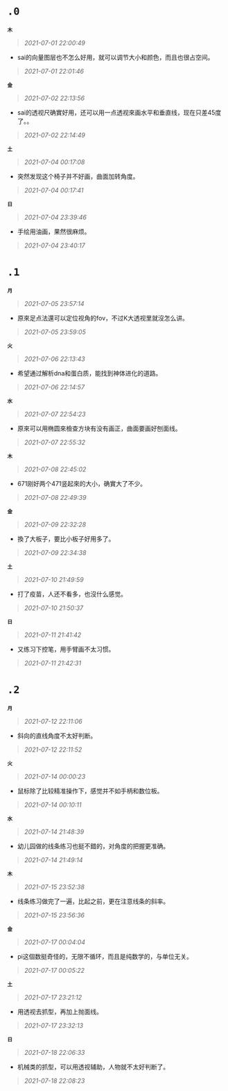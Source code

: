 **`.0`**
=========
**`木`**
>*2021-07-01 22:00:49*
- sai的向量图层也不怎么好用，就可以调节大小和颜色，而且也很占空间。
>*2021-07-01 22:01:46*

**`金`**
>*2021-07-02 22:13:56*
- sai的透视尺确實好用，还可以用一点透视來画水平和垂直线，现在只差45度了。。
>*2021-07-02 22:14:49*

**`土`**
>*2021-07-04 00:17:08*
- 突然发现这个椅子并不好画，曲面加转角度。
>*2021-07-04 00:17:41*

**`日`**
>*2021-07-04 23:39:46*
- 手绘用油画，果然很麻烦。
>*2021-07-04 23:40:17*

**`.1`**
=========
**`月`**
>*2021-07-05 23:57:14*
- 原來足点法還可以定位视角的fov，不过K大透视里就沒怎么讲。
>*2021-07-05 23:59:05*

**`火`**
>*2021-07-06 22:13:43*
- 希望通过解析dna和蛋白质，能找到神体进化的道路。
>*2021-07-06 22:14:57*

**`水`**
>*2021-07-07 22:54:23*
- 原來可以用椭圆來檢查方块有没有画正，曲面要画好刨面线。
>*2021-07-07 22:55:32*

**`木`**
>*2021-07-08 22:45:02*
- 671刚好两个471竖起來的大小，确實大了不少。
>*2021-07-08 22:49:39*

**`金`**
>*2021-07-09 22:32:28*
- 換了大板子，要比小板子好用多了。
>*2021-07-09 22:34:38*

**`土`**
>*2021-07-10 21:49:59*
- 打了疫苗，人还不看多，也沒什么感觉。
>*2021-07-10 21:50:37*

**`日`**
>*2021-07-11 21:41:42*
- 又练习下控笔，用手臂画不太习惯。
>*2021-07-11 21:42:31*

**`.2`**
=========
**`月`**
>*2021-07-12 22:11:06*
- 斜向的直线角度不太好判断。
>*2021-07-12 22:11:52*

**`火`**
>*2021-07-14 00:00:23*
- 鼠标除了比较精准操作下，感觉并不如手柄和数位板。
>*2021-07-14 00:10:11*

**`水`**
>*2021-07-14 21:48:39*
- 幼儿园做的线条练习也挺不錯的，对角度的把握更准确。
>*2021-07-14 21:49:14*

**`木`**
>*2021-07-15 23:52:38*
- 线条练习做完了一遍，比起之前，更在注意线条的斜率。
>*2021-07-15 23:56:36*

**`金`**
>*2021-07-17 00:04:04*
- pi这個数挺奇怪的，无限不循环，而且是纯数学的，与单位无关。
>*2021-07-17 00:05:22*

**`土`**
>*2021-07-17 23:21:12*
- 用透视去抓型，再加上抛面线。
>*2021-07-17 23:32:13*

**`日`**
>*2021-07-18 22:06:33*
- 机械类的抓型，可以用透视辅助，人物就不太好判断了。
>*2021-07-18 22:08:23*